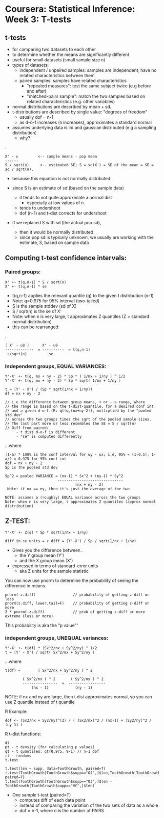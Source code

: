 
# Coursera: Statistical Inference: Week 3: T-tests


## t-tests

* for comparing two datasets to each other 
* to determine whether the means are significantly different
* useful for small datasets (small sample size n)
* types of datasets:
    * independent / unpaired samples: samples are independent; have no related characteristics between them
    * paired samples: samples have related characteristics
        * "repeated measures": test the same subject twice (e.g before and after)
        * "matched-pairs sample": match the two samples based on related characteristics (e.g. other variables)
* normal distributions are described by mean + sd.
* t-distributions are described by single value: "degrees of freedom"
    * usually dof = n-1
    * as d-o-f increases (n increases), approximates a standard normal
* assumes underlying data is iid and gaussian distributed (e.g a sampling distribution)
    * why?

.

    X' - u         <-- sample means - pop mean
    ------
    S / sqrt(n)     <-- estimated SE; S = sd(X') = SE of the mean = SE = sd / sqrt(n). 


* because this equation is not normally distributed. 
* since S is an estimate of sd (based on the sample data)
    * it tends to not quite approximate a normal dist 
        * especially at low values of n.
    * tends to undershoot
    * dof (n-1) and t-dist corrects for undershoot

* if we replaced S with sd (the actual pop sd),
    * then it would be normally distributed.
    * since pop sd is typically unknown, we usually are working with the estimate, S, based on sample data


## Computing t-test confidence intervals:

### Paired groups:

    X' +- t(q,n-1) * S / sqrt(n) 
    X' +- t(q,n-1) * se

* t(q,n-1) applies the relevant quantile (q) to the given t distribution (n-1)
* Note: q=0.975 for 95% interval (two-tailed)
* S is the sample stddev (sd of X)
* S / sqrt(n) is the se of X'
* Note: when n is very large, t approximates Z quantiles (Z = standard normal distribution)
* this can be rearranged:

.

    ( X' - u0 )      X' - u0
    -------------  = ----------  = t(q,n-1) 
     s/sqrt(n)          se


### Independent groups, EQUAL VARIANCES:


    Y'-X' +- t(q, nx + ny - 2) * Sp * ( 1/nx + 1/ny ) ^ 1/2
    Y'-X' +- t(q, nx + ny - 2) * Sp * sqrt( 1/nx + 1/ny )
    
    t = (Y' - X') / (Sp * sqrt(1/nx + 1/ny))
    df = nx + ny - 2

    // i.e the difference between group means, + or - a range, where
    // the range is based on the t-dist-quantile, for a desired conf int 
    // and a given d-o-f (R: qt(q,(nx+ny-2)), multiplied by the "pooled std dev"
    // across the two groups times the sqrt of the pooled sample sizes.
    // The last part more or less resembles the SE = S / sqrt(n)
    // Diff from paired:
         - t dist d-o-f is different
         - "se" is computed differently

...where

    (1-a) * 100% is the conf interval for uy - ux; i.e, 95% = (1-0.5); 1-a/2 = 0.975 for 95% conf int
    dof = nx + ny - 2
    Sp is the pooled std dev

    Sp^2 = pooled VARIANCE = (nx-1) * Sx^2 + (ny-1) * Sy^2 
                            ------------------------------
                                    (nx + ny - 2)
     Note: if nx == ny, then it's just the average of the two

    NOTE: assumes a (roughly) EQUAL variance across the two groups
    Note: when n is very large, t approximates Z quantiles (approx normal distribution)


## Z-TEST:

    Y'-X' +- Z(q) * Sp * sqrt(1/nx + 1/ny)

    diff.in.se.units = z.diff = (Y'-X') / Sp / sqrt(1/nx + 1/ny)

* Gives you the difference between..
    * the Y group mean (Y') 
    * and the X group mean (X')
* expressed in terms of standard-error units 
    * aka Z units for the sample statistic

You can now use pnorm to determine the probability of seeing the difference in means.

    pnorm(-z.diff)                 // probability of getting z-diff or less
    pnorm(z.diff, lower.tail=F)    // probability of getting z-diff or more
    2 * pnorm(-z.diff)             // prob of getting z-diff or more extreme (less or more)

This probability is aka the "p value""


### independent groups, UNEQUAL variances: 

    Y'-X' +- t(df) * (Sx^2/nx + Sy^2/ny) ^ 1/2
    t = (Y' - X') / sqrt( Sx^2/nx + Sy^2/ny )

...where

    t(df) =        ( Sx^2/nx + Sy^2/ny ) ^ 2
            --------------------------------------
            ( Sx^2/nx ) ^ 2       ( Sy^2/ny ) ^ 2
            ----------------  +  -----------------
                (nx - 1)            (ny - 1)

NOTE: if nx and ny are large, then t dist approximates normal, so you can use Z quantile instead of t quantile

R Example: 

    dof <- (Sx2/nx + Sy2/ny)^(2) / ( (Sx2/nx)^2 / (nx-1) + (Sy2/ny)^2 / (ny-1) )


R t-dist functions:

    dt
    pt - t density (for calculating p values)
    qt - t quantiles: qt(0.975, 9-1) // n-1 dof
    rt - randoms
    t.test
    
    t.test(len ~ supp, data=ToothGrowth, paired=T)
    t.test(ToothGrowth[ToothGrowth$supp=="OJ",]$len,ToothGrowth[ToothGrowth$supp=="VC",]$len, paired=T)
    t.test(ToothGrowth[ToothGrowth$supp=="OJ",]$len - ToothGrowth[ToothGrowth$supp=="VC",]$len)


* One sample t-test (paired=T)
    * computes diff of each data point
    * instead of comparing the variation of the two sets of data as a whole
    * dof = n-1, where n is the number of PAIRS





